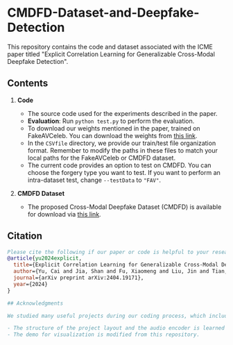 # CMDFD-Dataset-and-Deepfake-Detection

This repository contains the code and dataset associated with the ICME paper titled "Explicit Correlation Learning for Generalizable Cross-Modal Deepfake Detection".

## Contents

1. **Code**
   - The source code used for the experiments described in the paper.
   - **Evaluation**: Run `python test.py` to perform the evaluation.
   - To download our weights mentioned in the paper, trained on FakeAVCeleb. You can download the weights from [this link](https://drive.google.com/drive/folders/11K22EGH-I_vy6vMohQ7g3NjNAfr8pFZ4).
   - In the `CSVfile` directory, we provide our train/test file organization format. Remember to modify the paths in these files to match your local paths for the FakeAVCeleb or CMDFD dataset.
   - The current code provides an option to test on CMDFD. You can choose the forgery type you want to test. If you want to perform an intra-dataset test, change `--testData` to `"FAV"`.

2. **CMDFD Dataset**
   - The proposed Cross-Modal Deepfake Dataset (CMDFD) is available for download via [this link](https://drive.google.com/drive/folders/198w2kdRmf64lrELJ2H1df66PFJmb64DG).

## Citation
```bibtex
Please cite the following if our paper or code is helpful to your research:
@article{yu2024explicit,
  title={Explicit Correlation Learning for Generalizable Cross-Modal Deepfake Detection},
  author={Yu, Cai and Jia, Shan and Fu, Xiaomeng and Liu, Jin and Tian, Jiahe and Dai, Jiao and Wang, Xi and Lyu, Siwei and Han, Jizhong},
  journal={arXiv preprint arXiv:2404.19171},
  year={2024}
}

## Acknowledgments

We studied many useful projects during our coding process, which include:

- The structure of the project layout and the audio encoder is learned from this repository.
- The demo for visualization is modified from this repository.
